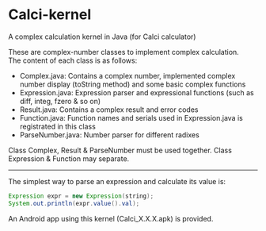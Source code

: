 # Calci-kernel
A complex calculation kernel in Java (for Calci calculator)

These are complex-number classes to implement complex calculation.<br/>
The content of each class is as follows:<br/>

* Complex.java: Contains a complex number, implemented complex number display (toString method) and some basic complex functions
* Expression.java: Expression parser and expressional functions (such as diff, integ, fzero & so on)
* Result.java: Contains a complex result and error codes
* Function.java: Function names and serials used in Expression.java is registrated in this class
* ParseNumber.java: Number parser for different radixes

Class Complex, Result & ParseNumber must be used together. Class Expression & Function may separate.<br/>

***
The simplest way to parse an expression and calculate its value is:<br/>
```java
Expression expr = new Expression(string);
System.out.println(expr.value().val);
```

An Android app using this kernel (Calci_X.X.X.apk) is provided.<br/>

